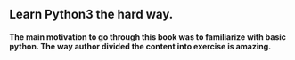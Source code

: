## Learn Python3 the hard way. 

#### The main motivation to go through this book was to familiarize with basic python. The way author divided the content into exercise is amazing. 

